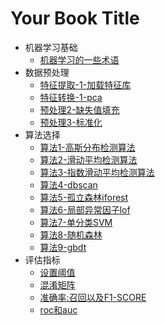 # Your Book Title

- 机器学习基础
  * [机器学习的一些术语](机器学习基础/机器学习的一些术语.md)
- 数据预处理
  * [特征提取-1-加载特征库](数据预处理/特征提取-1-加载特征库.md)
  * [特征转换-1-pca](数据预处理/特征转换-1-pca.md)
  * [预处理2-缺失值填充](数据预处理/预处理2-缺失值填充.md)
  * [预处理3-标准化](数据预处理/预处理3-标准化.md)
- 算法选择
  * [算法1-高斯分布检测算法](算法选择/算法1-高斯分布检测算法.md)
  * [算法2-滑动平均检测算法](算法选择/算法2-滑动平均检测算法.md)
  * [算法3-指数滑动平均检测算法](算法选择/算法3-指数滑动平均检测算法.md)
  * [算法4-dbscan](算法选择/算法4-dbscan.md)
  * [算法5-孤立森林iforest](算法选择/算法5-孤立森林iforest.md)
  * [算法6-局部异常因子lof](算法选择/算法6-局部异常因子lof.md)
  * [算法7-单分类SVM](算法选择/算法7-单分类SVM.md)
  * [算法8-随机森林](算法选择/算法8-随机森林.md)
  * [算法9-gbdt](算法选择/算法9-gbdt.md)
- 评估指标
  * [设置阈值](评估指标/设置阈值.md)
  * [混淆矩阵](评估指标/混淆矩阵.md)
  * [准确率:召回以及F1-SCORE](评估指标/准确率:召回以及F1-SCORE.md)
  * [roc和auc](评估指标/roc和auc.md)
